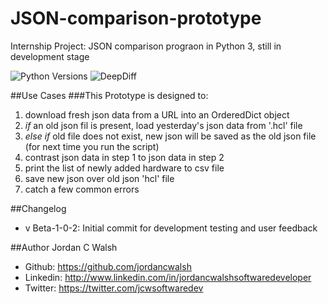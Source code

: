 # JSON-comparison-prototype
Internship Project: JSON comparison prograon in Python 3, still in development stage

<!-- ![Downloads](https://img.shields.io/pypi/dm/deepdiff.svg?style=flat) -->
![Python Versions](https://img.shields.io/badge/Python-3.2%2C%203.3%2C%203.4%2C%203.5-brightgreen.svg?style=flat)
![DeepDiff](https://img.shields.io/badge/DeepDiff-1.2.0-blue.svg?style=flat)

##Use Cases
###This Prototype is designed to:
1. download fresh json data from a URL into an OrderedDict object
2. _if_ an old json fil is present, load yesterday's json data from '.hcl' file 
3. _else if_ old file does not exist, new json will be saved as the old json file (for next time you run the script)
4. contrast json data in step 1 to json data in step 2
5. print the list of newly added hardware to csv file
6. save new json over old json 'hcl' file
7. catch a few common errors

##Changelog

- v Beta-1-0-2: Initial commit for development testing and user feedback

##Author
Jordan C Walsh

- Github:  <https://github.com/jordancwalsh>
- Linkedin:  <http://www.linkedin.com/in/jordancwalshsoftwaredeveloper>
- Twitter:   <https://twitter.com/jcwsoftwaredev>
